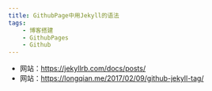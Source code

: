 ```yaml
---
title: GithubPage中用Jekyll的语法
tags: 
    - 博客搭建 
    - GithubPages 
    - Github
---
```


- 网站：https://jekyllrb.com/docs/posts/
- 网站：https://longqian.me/2017/02/09/github-jekyll-tag/
